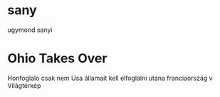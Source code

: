 # sany
ugymond sanyi

# Ohio Takes Over
Honfoglalo csak nem
Usa államait kell elfoglalni
utána franciaország v Világtérkép
